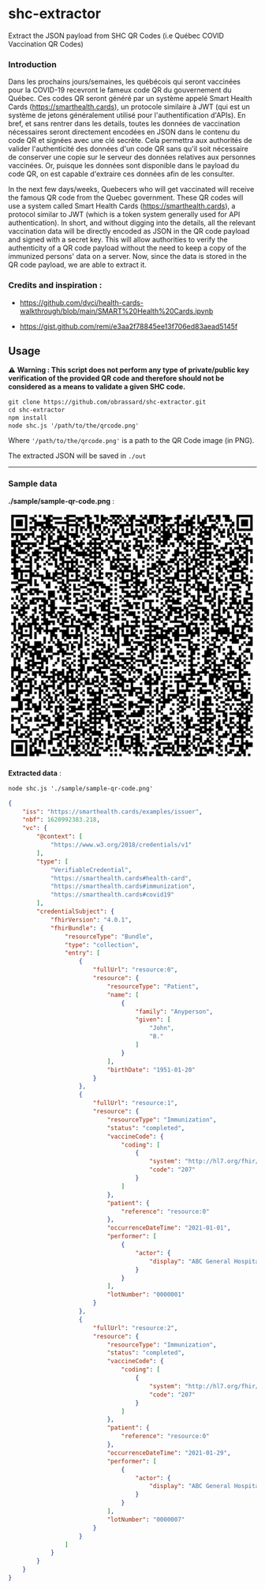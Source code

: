 # shc-extractor

Extract the JSON payload from SHC QR Codes (i.e Québec COVID Vaccination QR Codes)

### Introduction

Dans les prochains jours/semaines, les québécois qui seront vaccinées pour la COVID-19 recevront le fameux code QR du gouvernement du Québec. Ces codes QR seront généré par un système appelé Smart Health Cards (https://smarthealth.cards), un protocole similaire à JWT (qui est un système de jetons généralement utilisé pour l'authentification d'APIs). En bref, et sans rentrer dans les details, toutes les données de vaccination nécessaires seront directement encodées en JSON dans le contenu du code QR et signées avec une clé secrète. Cela permettra aux authorités de valider l'authenticité des données d'un code QR sans qu'il soit nécessaire de conserver une copie sur le serveur des données relatives aux personnes vaccinées. Or, puisque les données sont disponible dans le payload du code QR, on est capable d'extraire ces données afin de les consulter.

In the next few days/weeks, Quebecers who will get vaccinated will receive the famous QR code from the Quebec government. These QR codes will use a system called Smart Health Cards (https://smarthealth.cards), a protocol similar to JWT (which is a token system generally used for API authentication). In short, and without digging into the details, all the relevant vaccination data will be directly encoded as JSON in the QR code payload and signed with a secret key. This will allow authorities to verify the authenticity of a QR code payload without the need to keep a copy of the immunized persons' data on a server. Now, since the data is stored in the QR code payload, we are able to extract it. 

### Credits and inspiration :

* https://github.com/dvci/health-cards-walkthrough/blob/main/SMART%20Health%20Cards.ipynb

* https://gist.github.com/remi/e3aa2f78845ee13f706ed83aead5145f


## Usage 

⚠️ **Warning : This script does not perform any type of private/public key verification of the provided QR code and therefore should not be considered as a means to validate a given SHC code.**

```
git clone https://github.com/obrassard/shc-extractor.git
cd shc-extractor
npm install
node shc.js '/path/to/the/qrcode.png'
```

Where `'/path/to/the/qrcode.png'` is a path to the QR Code image (in PNG).

The extracted JSON will be saved in `./out`

---

### Sample data

**./sample/sample-qr-code.png** :

![Sample QR Code](./sample/sample-qr-code.png)

**Extracted data** :
```
node shc.js './sample/sample-qr-code.png'
```

```json
{
    "iss": "https://smarthealth.cards/examples/issuer",
    "nbf": 1620992383.218,
    "vc": {
        "@context": [
            "https://www.w3.org/2018/credentials/v1"
        ],
        "type": [
            "VerifiableCredential",
            "https://smarthealth.cards#health-card",
            "https://smarthealth.cards#immunization",
            "https://smarthealth.cards#covid19"
        ],
        "credentialSubject": {
            "fhirVersion": "4.0.1",
            "fhirBundle": {
                "resourceType": "Bundle",
                "type": "collection",
                "entry": [
                    {
                        "fullUrl": "resource:0",
                        "resource": {
                            "resourceType": "Patient",
                            "name": [
                                {
                                    "family": "Anyperson",
                                    "given": [
                                        "John",
                                        "B."
                                    ]
                                }
                            ],
                            "birthDate": "1951-01-20"
                        }
                    },
                    {
                        "fullUrl": "resource:1",
                        "resource": {
                            "resourceType": "Immunization",
                            "status": "completed",
                            "vaccineCode": {
                                "coding": [
                                    {
                                        "system": "http://hl7.org/fhir/sid/cvx",
                                        "code": "207"
                                    }
                                ]
                            },
                            "patient": {
                                "reference": "resource:0"
                            },
                            "occurrenceDateTime": "2021-01-01",
                            "performer": [
                                {
                                    "actor": {
                                        "display": "ABC General Hospital"
                                    }
                                }
                            ],
                            "lotNumber": "0000001"
                        }
                    },
                    {
                        "fullUrl": "resource:2",
                        "resource": {
                            "resourceType": "Immunization",
                            "status": "completed",
                            "vaccineCode": {
                                "coding": [
                                    {
                                        "system": "http://hl7.org/fhir/sid/cvx",
                                        "code": "207"
                                    }
                                ]
                            },
                            "patient": {
                                "reference": "resource:0"
                            },
                            "occurrenceDateTime": "2021-01-29",
                            "performer": [
                                {
                                    "actor": {
                                        "display": "ABC General Hospital"
                                    }
                                }
                            ],
                            "lotNumber": "0000007"
                        }
                    }
                ]
            }
        }
    }
}
```
